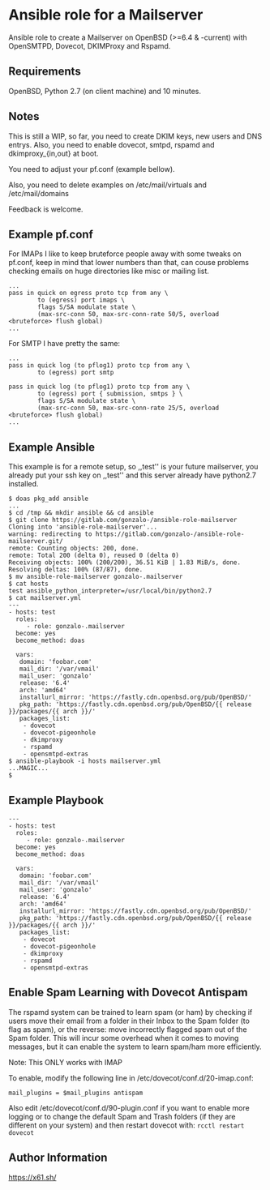 Ansible role for a Mailserver
=============================

Ansible role to create a Mailserver on OpenBSD (>=6.4 & -current) with OpenSMTPD, Dovecot, DKIMProxy and Rspamd.

Requirements
------------

OpenBSD, Python 2.7 (on client machine) and 10 minutes.

Notes
-----

This is still a WIP, so far, you need to create DKIM keys, new users and DNS entrys. Also, you need
to enable dovecot, smtpd, rspamd and dkimproxy_{in,out} at boot.

You need to adjust your pf.conf (example bellow).

Also, you need to delete examples on /etc/mail/virtuals and /etc/mail/domains

Feedback is welcome.

Example pf.conf
---------------

For IMAPs I like to keep bruteforce people away with some tweaks on pf.conf, keep in mind that
lower numbers than that, can couse problems checking emails on huge directories like misc or mailing list.

```
...
pass in quick on egress proto tcp from any \
        to (egress) port imaps \
        flags S/SA modulate state \
        (max-src-conn 50, max-src-conn-rate 50/5, overload <bruteforce> flush global)
...
```

For SMTP I have pretty the same:

```
...
pass in quick log (to pflog1) proto tcp from any \
        to (egress) port smtp

pass in quick log (to pflog1) proto tcp from any \
        to (egress) port { submission, smtps } \
        flags S/SA modulate state \
        (max-src-conn 50, max-src-conn-rate 25/5, overload <bruteforce> flush global)
...
```

Example Ansible
---------------

This example is for a remote setup, so ,,test'' is your future mailserver, you
already put your ssh key on ,,test'' and this server already have python2.7 
installed.

```
$ doas pkg_add ansible
...
$ cd /tmp && mkdir ansible && cd ansible
$ git clone https://gitlab.com/gonzalo-/ansible-role-mailserver
Cloning into 'ansible-role-mailserver'...
warning: redirecting to https://gitlab.com/gonzalo-/ansible-role-mailserver.git/
remote: Counting objects: 200, done.
remote: Total 200 (delta 0), reused 0 (delta 0)
Receiving objects: 100% (200/200), 36.51 KiB | 1.83 MiB/s, done.
Resolving deltas: 100% (87/87), done.
$ mv ansible-role-mailserver gonzalo-.mailserver
$ cat hosts
test ansible_python_interpreter=/usr/local/bin/python2.7
$ cat mailserver.yml
---
- hosts: test
  roles:
     - role: gonzalo-.mailserver
  become: yes
  become_method: doas

  vars:
   domain: 'foobar.com'
   mail_dir: '/var/vmail'
   mail_user: 'gonzalo'
   release: '6.4'
   arch: 'amd64'
   installurl_mirror: 'https://fastly.cdn.openbsd.org/pub/OpenBSD/'
   pkg_path: 'https://fastly.cdn.openbsd.org/pub/OpenBSD/{{ release }}/packages/{{ arch }}/'
   packages_list:
    - dovecot
    - dovecot-pigeonhole
    - dkimproxy
    - rspamd
    - opensmtpd-extras
$ ansible-playbook -i hosts mailserver.yml
...MAGIC...
$
```

Example Playbook
----------------
```
---
- hosts: test
  roles:
     - role: gonzalo-.mailserver
  become: yes
  become_method: doas

  vars:
   domain: 'foobar.com'
   mail_dir: '/var/vmail'
   mail_user: 'gonzalo'
   release: '6.4'
   arch: 'amd64'
   installurl_mirror: 'https://fastly.cdn.openbsd.org/pub/OpenBSD/'
   pkg_path: 'https://fastly.cdn.openbsd.org/pub/OpenBSD/{{ release }}/packages/{{ arch }}/'
   packages_list:
    - dovecot
    - dovecot-pigeonhole
    - dkimproxy
    - rspamd
    - opensmtpd-extras
```

Enable Spam Learning with Dovecot Antispam
------------------------------------------
The rspamd system can be trained to learn spam (or ham) by checking if users move
their email from a folder in their Inbox to the Spam folder (to flag as spam), or
the reverse: move incorrectly flagged spam out of the Spam folder. This will incur
some overhead when it comes to moving messages, but it can enable the system to learn
spam/ham more efficiently.

Note: This ONLY works with IMAP

To enable, modify the following line in /etc/dovecot/conf.d/20-imap.conf:
```
mail_plugins = $mail_plugins antispam
```

Also edit /etc/dovecot/conf.d/90-plugin.conf if you want to enable more logging
or to change the default Spam and Trash folders (if they are different on your system)
and then restart dovecot with: ```rcctl restart dovecot```


Author Information
------------------

https://x61.sh/
